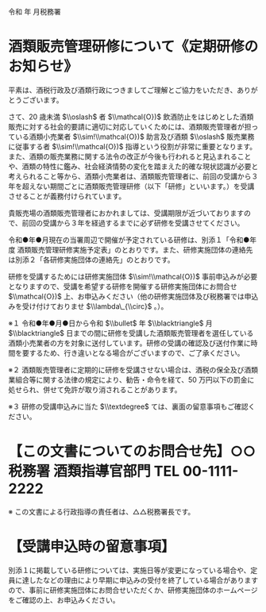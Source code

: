 令和 年 月税務署

# 酒類販売管理研修について《定期研修のお知らせ》

平素は、酒税行政及び酒類行政につきましてご理解とご協力をいただき、ありがとうございます。

さて、20 歳未満 $\\oslash$ 者 $\\mathcal{O})$ 飲酒防止をはじめとした酒類販売に対する社会的要請に適切に対応していくためには、酒類販売管理者が担っている酒類小売業者 $\\sim!\\mathcal{O})$ 助言及び酒類 $\\oslash$ 販売業務に従事する者 $\\sim!\\mathcal{O})$ 指導という役割が非常に重要となります。また、酒類の販売業務に関する法令の改正が今後も行われると見込まれることや、酒類の特性に鑑み、社会経済情勢の変化を踏まえた的確な現状認識が必要と考えられること等から、酒類小売業者は、酒類販売管理者に、前回の受講から３年を超えない期間ごとに酒類販売管理研修（以下「研修」といいます。）を受講させることが義務付けられています。

貴販売場の酒類販売管理者におかれましては、受講期限が近づいておりますので、前回の受講から３年を経過するまでに必ず研修を受講させてください。

令和●年●月現在の当署周辺で開催が予定されている研修は、別添１「令和●年度 酒類販売管理研修実施予定表」のとおりです。また、研修実施団体の連絡先は別添２「各研修実施団体の連絡先」のとおりです。

研修を受講するためには研修実施団体 $\\sim!\\mathcal{O})$ 事前申込みが必要となりますので、受講を希望する研修を開催する研修実施団体にお問合せ $\\mathcal{O})$ 上、お申込みください（他の研修実施団体及び税務署では申込みを受け付けておりませ $\\lambda\_{\\circ}$ 。）。

※１ 令和●年●月●日から令和 $\\bullet$ 年 $\\blacktriangle$ 月 $\\blacktriangle$ 日までの間に研修を受講した酒類販売管理者を選任している酒類小売業者の方を対象に送付しています。研修の受講の確認及び送付作業に時間を要するため、行き違いとなる場合がございますので、ご了承ください。

※２ 酒類販売管理者に定期的に研修を受講させない場合は、酒税の保全及び酒類業組合等に関する法律の規定により、勧告・命令を経て、50 万円以下の罰金に処せられ、併せて免許が取り消されることがあります。

※３ 研修の受講申込みに当た $\\textdegree$ ては、裏面の留意事項もご確認ください。

# 【この文書についてのお問合せ先】○○税務署 酒類指導官部門 TEL 00-1111-2222

※ この文書による行政指導の責任者は、△△税務署長です。

# 【受講申込時の留意事項】

別添１に掲載している研修については、実施日等が変更になっている場合や、定員に達したなどの理由により早期に申込みの受付を終了している場合がありますので、事前に研修実施団体にお問合せいただくか、研修実施団体のホームページをご確認の上、お申込みください。